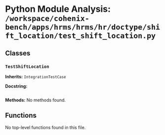 # Python Module Analysis: `/workspace/cohenix-bench/apps/hrms/hrms/hr/doctype/shift_location/test_shift_location.py`

## Classes

### `TestShiftLocation`
**Inherits:** `IntegrationTestCase`


**Docstring:**
```

```

**Methods:**
No methods found.




## Functions

No top-level functions found in this file.
